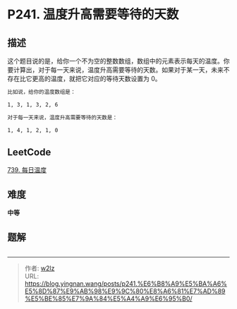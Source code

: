 # P241. 温度升高需要等待的天数


<!--more-->

## 描述

这个题目说的是，给你一个不为空的整数数组，数组中的元素表示每天的温度。你要计算出，对于每一天来说，温度升高需要等待的天数。如果对于某一天，未来不存在比它更高的温度，就把它对应的等待天数设置为 0。

```markdown
比如说，给你的温度数组是：

1, 3, 1, 3, 2, 6

对于每一天来说，温度升高需要等待的天数是：

1, 4, 1, 2, 1, 0
```

## LeetCode

[739. 每日温度](https://leetcode.cn/problems/daily-temperatures/description/)

## 难度

**中等**

## 题解

```java

```


---

> 作者: [w2lz](https://github.com/w2lz)  
> URL: https://blog.yingnan.wang/posts/p241.%E6%B8%A9%E5%BA%A6%E5%8D%87%E9%AB%98%E9%9C%80%E8%A6%81%E7%AD%89%E5%BE%85%E7%9A%84%E5%A4%A9%E6%95%B0/  

